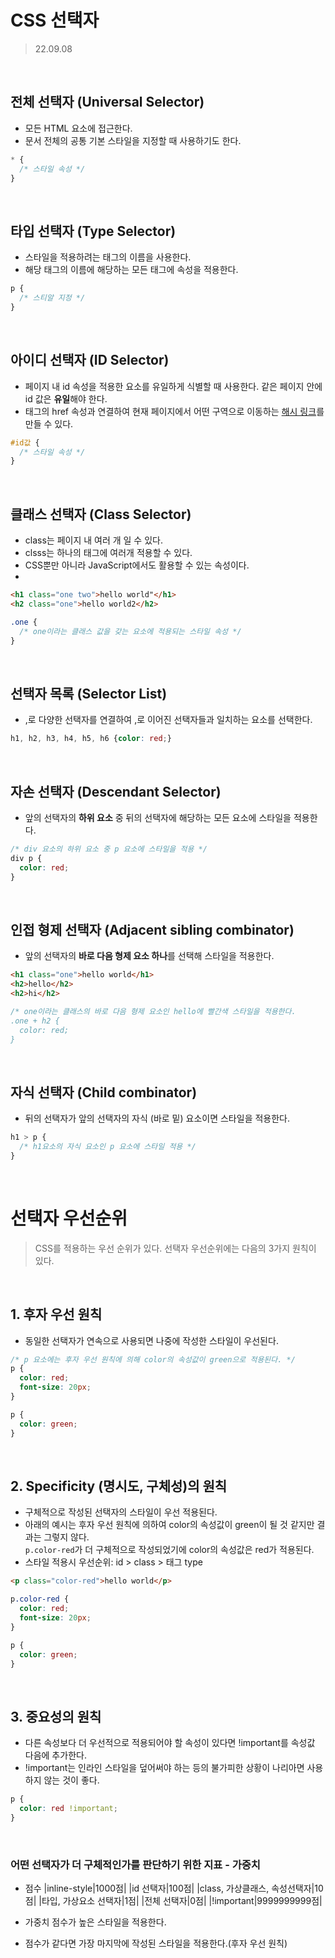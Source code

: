 # CSS 선택자

> 22.09.08

<br>

## 전체 선택자 (Universal Selector)

- 모든 HTML 요소에 접근한다.
- 문서 전체의 공통 기본 스타일을 지정할 때 사용하기도 한다.

```CSS
* {
  /* 스타일 속성 */
}
```

<br>

## 타입 선택자 (Type Selector)

- 스타일을 적용하려는 태그의 이름을 사용한다.
- 해당 태그의 이름에 해당하는 모든 태그에 속성을 적용한다.

```CSS
p {
  /* 스티알 지정 */
}
```

<br>

## 아이디 선택자 (ID Selector)

- 페이지 내 id 속성을 적용한 요소를 유일하게 식별할 때 사용한다. 같은 페이지 안에 id 값은 **유일**해야 한다.
- <a> 태그의 href 속성과 연결하여 현재 페이지에서 어떤 구역으로 이동하는 [해시 링크](https://github.com/sandwe/Frontend-School-TIL/blob/main/HTML/Text-level%20semantics%20%26%20Embedded%20content.md)를 만들 수 있다.

```CSS
#id값 {
  /* 스타일 속성 */
}
```

<br>

## 클래스 선택자 (Class Selector)

- class는 페이지 내 여러 개 일 수 있다.
- clsss는 하나의 태그에 여러개 적용할 수 있다.
- CSS뿐만 아니라 JavaScript에서도 활용할 수 있는 속성이다.
-

```HTML
<h1 class="one two">hello world"</h1>
<h2 class="one">hello world2</h2>
```

```CSS
.one {
  /* one이라는 클래스 값을 갖는 요소에 적용되는 스타일 속성 */
}
```

<br>

## 선택자 목록 (Selector List)

- ,로 다양한 선택자를 연결하여 ,로 이어진 선택자들과 일치하는 요소를 선택한다.

```CSS
h1, h2, h3, h4, h5, h6 {color: red;}
```

<br>

## 자손 선택자 (Descendant Selector)

- 앞의 선택자의 **하위 요소** 중 뒤의 선택자에 해당하는 모든 요소에 스타일을 적용한다.

```CSS
/* div 요소의 하위 요소 중 p 요소에 스타일을 적용 */
div p {
  color: red;
}
```

<br>

## 인접 형제 선택자 (Adjacent sibling combinator)

- 앞의 선택자의 **바로 다음 형제 요소 하나**를 선택해 스타일을 적용한다.

```HTML
<h1 class="one">hello world</h1>
<h2>hello</h2>
<h2>hi</h2>
```

```CSS
/* one이라는 클래스의 바로 다음 형제 요소인 hello에 빨간색 스타일을 적용한다.
.one + h2 {
  color: red;
}
```

<br>

## 자식 선택자 (Child combinator)

- 뒤의 선택자가 앞의 선택자의 자식 (바로 밑) 요소이면 스타일을 적용한다.

```CSS
h1 > p {
  /* h1요소의 자식 요소인 p 요소에 스타일 적용 */
}
```

<br>

# 선택자 우선순위

> CSS를 적용하는 우선 순위가 있다. 선택자 우선순위에는 다음의 3가지 원칙이 있다.

<br>

## 1. 후자 우선 원칙

- 동일한 선택자가 연속으로 사용되면 나중에 작성한 스타일이 우선된다.

```CSS
/* p 요소에는 후자 우선 원칙에 의해 color의 속성값이 green으로 적용된다. */
p {
  color: red;
  font-size: 20px;
}

p {
  color: green;
}
```

<br>

## 2. Specificity (명시도, 구체성)의 원칙

- 구체적으로 작성된 선택자의 스타일이 우선 적용된다.
- 아래의 예시는 후자 우선 원칙에 의하여 color의 속성값이 green이 될 것 같지만 결과는 그렇지 않다.  
  `p.color-red`가 더 구체적으로 작성되었기에 color의 속성값은 red가 적용된다.
- 스타일 적용시 우선순위: id > class > 태그 type

```HTML
<p class="color-red">hello world</p>
```

```CSS
p.color-red {
  color: red;
  font-size: 20px;
}

p {
  color: green;
}
```

<br>

## 3. 중요성의 원칙

- 다른 속성보다 더 우선적으로 적용되어야 할 속성이 있다면 !important를 속성값 다음에 추가한다.
- !important는 인라인 스타일을 덮어써야 하는 등의 불가피한 상황이 나리아면 사용하지 않는 것이 좋다.

```CSS
p {
  color: red !important;
}
```

<br>

### 어떤 선택자가 더 구체적인가를 판단하기 위한 지표 - 가중치

- 점수
  |inline-style|1000점|
  |id 선택자|100점|
  |class, 가상클래스, 속성선택자|10점|
  |타입, 가상요소 선택자|1점|
  |전체 선택자|0점|
  |!important|9999999999점|

- 가중치 점수가 높은 스타일을 적용한다.
- 점수가 같다면 가장 마지막에 작성된 스타일을 적용한다.(후자 우선 원칙)
